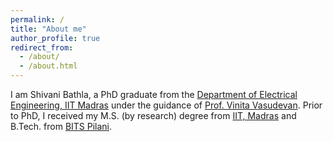 ```yaml
---
permalink: /
title: "About me"
author_profile: true
redirect_from: 
  - /about/
  - /about.html
---
```

I am Shivani Bathla, a PhD graduate from the [Department of Electrical Engineering, IIT Madras](http://ee.iitm.ac.in/) under the guidance of [Prof. Vinita Vasudevan](https://www.ee.iitm.ac.in/vinita/). Prior to PhD, I received my M.S. (by research) degree from [IIT, Madras](https://www.iitm.ac.in/) and B.Tech. from [BITS Pilani](https://www.bits-pilani.ac.in/pilani/).

<!-- My research work primarily involved developing algorithms for approximate inference in probabilistic graphical models and exploring the use of these models to solve problems in digital circuit design and discrete optimization problems. -->


